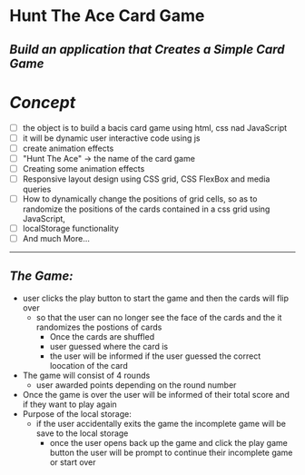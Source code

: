 # **Hunt The Ace Card Game**
<!-- can have readme preview open as well to see how it will appear -->
<!-- ## this is a sub heading -->
## *Build an application that Creates a Simple Card Game* 


# *Concept*
<!-- - this is a bullet -->
- [ ] the object is to build a bacis card game using html, css nad JavaScript
- [ ] it will be dynamic user interactive code using js
- [ ] create animation effects
- [ ] "Hunt The Ace" -> the name of the card game
- [ ] Creating some animation effects
- [ ] Responsive layout design using CSS grid, CSS FlexBox and media queries
- [ ] How to dynamically change the positions of grid cells, so as to randomize the positions of the cards contained in a css grid using JavaScript,
- [ ] localStorage functionality
- [ ] And much More…
***
## *The Game:* 

- user clicks the play button to start the game and then the cards will flip over
    - so that the user can no longer see the face of the cards and the it randomizes the postions of cards 
        - Once the cards are shuffled
        - user guessed where the card is 
        - the user will be informed if the user guessed the correct loocation of the card
- The game will consist of 4 rounds
    - user awarded points depending on the round number
- Once the game is over the user will be informed of their total score and if they want to play again
- Purpose of the local storage:
    - if the user accidentally exits the game the incomplete game will be save to the local storage
        - once the user opens back up the game and click the play game button the user will be prompt to continue their incomplete game or start over

